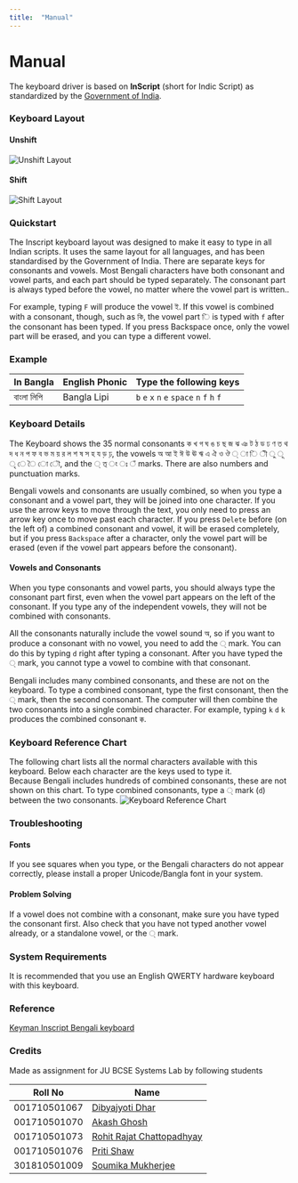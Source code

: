 ```yaml
---
title:  "Manual"
---
```

# Manual

The keyboard driver is based on **InScript** (short for Indic Script) as standardized by the [Government of India](https://en.wikipedia.org/wiki/Government_of_India "Government of India").

### Keyboard Layout
#### Unshift
![Unshift Layout](https://i.imgur.com/9XYZIRf.png)
#### Shift
![Shift Layout](https://i.imgur.com/jposdEm.png)

### Quickstart

The Inscript keyboard layout was designed to make it easy to type in all Indian scripts. It uses the same layout for all languages, and has been standardised by the Government of India. There are separate keys for consonants and vowels. Most Bengali characters have both consonant and vowel parts, and each part should be typed separately. The consonant part is always typed before the vowel, no matter where the vowel part is written..

For example, typing  `F` will produce the vowel  ই. If this vowel is combined with a consonant, though, such as  কি, the vowel part  ি  is typed with  `f`  after the consonant has been typed. If you press Backspace once, only the vowel part will be erased, and you can type a different vowel.

### Example

|In Bangla |English Phonic|Type the following keys|
|--|--|--|
|বাংলা লিপি|Bangla Lipi|`b` `e` `x` `n` `e` `space` `n` `f` `h` `f`|

### Keyboard Details

The Keyboard shows the 35 normal consonants  ক খ গ ঘ ঙ চ ছ জ ঝ ঞ ট ঠ ড ঢ ণ ত থ দ ধ ন প ফ ব ভ ম য় র ল শ ষ স হ য ড় ঢ়, the vowels  অ আ ই ঈ উ ঊ ঋ এ ঐ ও ঔ ্ া ি ী ু ূ ৃ ে ৈ ো ৌ, and the  ্ ত্ ং ঃ ঁ  marks. There are also numbers and punctuation marks.

Bengali vowels and consonants are usually combined, so when you type a consonant and a vowel part, they will be joined into one character. If you use the arrow keys to move through the text, you only need to press an arrow key once to move past each character. If you press `Delete` before (on the left of) a combined consonant and vowel, it will be erased completely, but if you press `Backspace` after a character, only the vowel part will be erased (even if the vowel part appears before the consonant).

#### Vowels and Consonants

When you type consonants and vowel parts, you should always type the consonant part first, even when the vowel part appears on the left of the consonant. If you type any of the independent vowels, they will not be combined with consonants.

All the consonants naturally include the vowel sound  অ, so if you want to produce a consonant with no vowel, you need to add the  ্  mark. You can do this by typing  `d`  right after typing a consonant. After you have typed the  ্  mark, you cannot type a vowel to combine with that consonant.

Bengali includes many combined consonants, and these are not on the keyboard. To type a combined consonant, type the first consonant, then the  ্  mark, then the second consonant. The computer will then combine the two consonants into a single combined character. For example, typing  `k` `d` `k`  produces the combined consonant  ক্ক.

### Keyboard Reference Chart

The following chart lists all the normal characters available with this keyboard. Below each character are the keys used to type it.  
Because Bengali includes hundreds of combined consonants, these are not shown on this chart. To type combined consonants, type a  ্  mark (`d`) between the two consonants.
![Keyboard Reference Chart](https://i.imgur.com/DgiI9UU.jpg)

### Troubleshooting

#### Fonts

If you see squares when you type, or the Bengali characters do not appear correctly, please install a proper Unicode/Bangla font in your system.

#### Problem Solving

If a vowel does not combine with a consonant, make sure you have typed the consonant first. Also check that you have not typed another vowel already, or a standalone vowel, or the  ্  mark.

### System Requirements

It is recommended that you use an English QWERTY hardware keyboard with this keyboard.

### Reference
[Keyman Inscript Bengali keyboard](https://help.keyman.com/keyboard/bengali_inscript/1.0/bengali_inscript.php)

### Credits
Made as assignment for JU BCSE Systems Lab by following students

| Roll No | Name|
| -------- | -------- |
| 001710501067| [Dibyajyoti Dhar](https://github.com/djdhar) |
| 001710501070| [Akash Ghosh](https://github.com/Akash-Ghosh-123) |
| 001710501073| [Rohit Rajat Chattopadhyay](https://rohit.chattopadhyay.me) |
| 001710501076| [Priti Shaw](https://github.com/pritishaw) |
| 301810501009| [Soumika Mukherjee](https://github.com/soumiDeb) |
